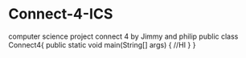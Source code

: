# Connect-4-ICS
computer science project connect 4 by Jimmy and philip
public class Connect4{
  public static void main(String[] args)
  {
  //HI
  }
}
